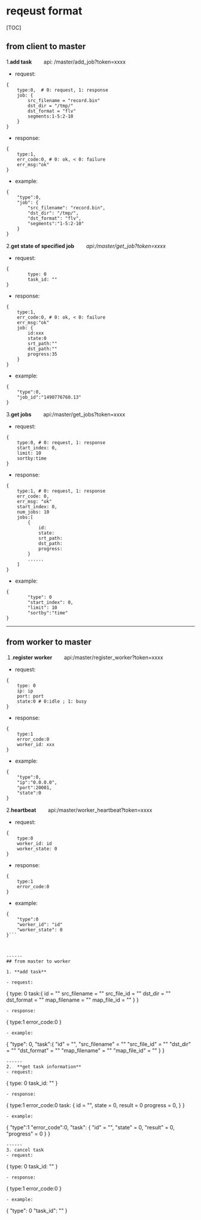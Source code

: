 # reqeust format

[TOC]

## from client to master

1.**add task**
　　api: /master/add_job?token=xxxx

- request:
```
{
    type:0,  # 0: request, 1: response
    job: {
        src_filename = "record.bin"
        dst_dir = "/tmp/"
        dst_format = "flv"
        segments:1-5:2-10
    }
}
```
- response:
```
{
    type:1,
    err_code:0, # 0: ok, < 0: failure
    err_msg:"ok"
}
```
- example:
```
{
    "type":0,
    "job": {
        "src_filename": "record.bin",
        "dst_dir": "/tmp/",
        "dst_format": "flv",
        "segments":"1-5:2-10"
    }
}
```

2.**get state of specified job**
　　*api:/master/get_job?token=xxxx*
- request:
```
{
        type: 0
        task_id: ""
}
```
- response:
```
{
    type:1,  
    err_code:0, # 0: ok, < 0: failure
    err_msg:"ok"
    job: {
        id:xxx
        state:0
        srt_path:""
        dst_path:""
        progress:35
    }
}
```
- example:
```
{
    "type":0,
    "job_id":"1490776760.13"
}
```

3.**get jobs**
　　api:/master/get_jobs?token=xxxx
- request:
```
{
    type:0, # 0: request, 1: response
    start_index: 0,
    limit: 10
    sortby:time
}
```

- response:
```
{
    type:1, # 0: request, 1: response
    err_code: 0,
    err_msg: "ok"
    start_index: 0,
    num_jobs: 10
    jobs:[
        {
            id:
            state:
            srt_path:
            dst_path:
            progress:
        }
        ......
    ]
}
```
- example:
```
{
        "type": 0
        "start_index": 0,
    	"limit": 10
    	"sortby":"time"
}
```
------

## from worker to master
１.**register worker**
　　api:/master/register_worker?token=xxxx
- request:
```
{
    type: 0
    ip: ip
    port: port
    state:0 # 0:idle ; 1: busy
}
```

- response:
```
{
    type:1
    error_code:0
    worker_id: xxx
}
```
- example:
```
{
    "type":0,
    "ip":"0.0.0.0",
    "port":20001,
    "state":0
}
```

2.**heartbeat**
　　api:/master/worker_heartbeat?token=xxxx
- request:
```
{
    type:0
    worker_id: id
    worker_state: 0
}
```

- response:
```
{
    type:1
    error_code:0
}
```
- example:
```
{
    "type":0
    "worker_id": "id"
    "worker_state": 0
}```



------
## from master to worker

1. **add task**

- request:
```
{
    type: 0
    task:{
        id = ""
        src_filename = ""
        src_file_id = "" 
        dst_dir = ""
        dst_format = ""
        map_filename = ""
        map_file_id = ""
    }
}
```
- response:
```
{
    type:1
    error_code:0
}
```
- example:
```
{
    "type": 0,
    "task":{
        "id" = "",
        "src_filename" = ""
        "src_file_id" = "" 
        "dst_dir" = ""
        "dst_format" = ""
        "map_filename" = ""
        "map_file_id" = ""
    }
}
```
------
2.  **get task information**
- request:
```
{
        type: 0
        task_id: ""
}
```
- response:
```
{
    type:1
    error_code:0 
    task: {
        id = "",
        state = 0,
        result = 0
        progress = 0,
    }
}

```
- example:
```
{
    "type":1
    "error_code":0,
    "task": {
        "id" = "",
        "state" = 0,
        "result" = 0,
        "progress" = 0
    }
}
```
------
3. cancel task
- request:
```
{
        type: 0
        task_id: ""
}
```
- response:
```
{
    type:1
    error_code:0 
}

```
- example:
```
{
        "type": 0
        "task_id": ""
}
```






